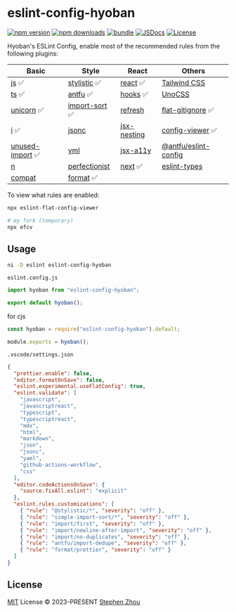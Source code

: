 # eslint-config-hyoban

[![npm version][npm-version-src]][npm-version-href]
[![npm downloads][npm-downloads-src]][npm-downloads-href]
[![bundle][bundle-src]][bundle-href]
[![JSDocs][jsdocs-src]][jsdocs-href]
[![License][license-src]][license-href]

Hyoban's ESLint Config, enable most of the recommended rules from the following plugins:

| Basic              | Style            | React         | Others                 |
| ------------------ | ---------------- | ------------- | ---------------------- |
| [js] ✅            | [stylistic] ✅   | [react] ✅    | [Tailwind CSS]         |
| [ts] ✅            | [antfu] ✅       | [hooks] ✅    | [UnoCSS]               |
| [unicorn] ✅       | [import-sort] ✅ | [refresh]     | [flat-gitignore] ✅    |
| [i] ✅             | [jsonc]          | [jsx-nesting] | [config-viewer] ✅     |
| [unused-import] ✅ | [yml]            | [jsx-a11y]    | [@antfu/eslint-config] |
| [n]                | [perfectionist]  | [next] ✅     | [eslint-types]         |
| [compat]           | [format] ✅      |               |                        |

To view what rules are enabled:

```sh
npx eslint-flat-config-viewer

# my fork (temporary)
npx efcv
```

## Usage

```sh
ni -D eslint eslint-config-hyoban
```

`eslint.config.js`

```js
import hyoban from "eslint-config-hyoban";

export default hyoban();
```

for cjs

```js
const hyoban = require("eslint-config-hyoban").default;

module.exports = hyoban();
```

`.vscode/settings.json`

```json
{
  "prettier.enable": false,
  "editor.formatOnSave": false,
  "eslint.experimental.useFlatConfig": true,
  "eslint.validate": [
    "javascript",
    "javascriptreact",
    "typescript",
    "typescriptreact",
    "mdx",
    "html",
    "markdown",
    "json",
    "jsonc",
    "yaml",
    "github-actions-workflow",
    "css"
  ],
  "editor.codeActionsOnSave": {
    "source.fixAll.eslint": "explicit"
  },
  "eslint.rules.customizations": [
    { "rule": "@stylistic/*", "severity": "off" },
    { "rule": "simple-import-sort/*", "severity": "off" },
    { "rule": "import/first", "severity": "off" },
    { "rule": "import/newline-after-import", "severity": "off" },
    { "rule": "import/no-duplicates", "severity": "off" },
    { "rule": "antfu/import-dedupe", "severity": "off" },
    { "rule": "format/prettier", "severity": "off" }
  ]
}
```

## License

[MIT](./LICENSE) License © 2023-PRESENT [Stephen Zhou](https://github.com/hyoban)

[npm-version-src]: https://img.shields.io/npm/v/eslint-config-hyoban?style=flat&colorA=080f12&colorB=1fa669
[npm-version-href]: https://npmjs.com/package/eslint-config-hyoban
[npm-downloads-src]: https://img.shields.io/npm/dm/eslint-config-hyoban?style=flat&colorA=080f12&colorB=1fa669
[npm-downloads-href]: https://npmjs.com/package/eslint-config-hyoban
[bundle-src]: https://img.shields.io/bundlephobia/minzip/eslint-config-hyoban?style=flat&colorA=080f12&colorB=1fa669&label=minzip
[bundle-href]: https://bundlephobia.com/result?p=eslint-config-hyoban
[license-src]: https://img.shields.io/github/license/hyoban/eslint-config-hyoban.svg?style=flat&colorA=080f12&colorB=1fa669
[license-href]: https://github.com/hyoban/eslint-config-hyoban/blob/main/LICENSE
[jsdocs-src]: https://img.shields.io/badge/jsdocs-reference-080f12?style=flat&colorA=080f12&colorB=1fa669
[jsdocs-href]: https://www.jsdocs.io/package/eslint-config-hyoban
[js]: https://www.npmjs.com/package/@eslint/js
[ts]: https://typescript-eslint.io
[unicorn]: https://github.com/sindresorhus/eslint-plugin-unicorn
[i]: https://github.com/un-es/eslint-plugin-i
[n]: https://github.com/eslint-community/eslint-plugin-n
[compat]: https://github.com/amilajack/eslint-plugin-compat
[stylistic]: https://eslint.style
[antfu]: https://github.com/antfu/eslint-plugin-antfu
[import-sort]: https://github.com/lydell/eslint-plugin-simple-import-sort
[jsonc]: https://github.com/ota-meshi/eslint-plugin-jsonc
[yml]: https://github.com/ota-meshi/eslint-plugin-yml
[perfectionist]: https://github.com/azat-io/eslint-plugin-perfectionist
[react]: https://eslint-react.xyz
[hooks]: https://github.com/facebook/react/tree/main/packages/eslint-plugin-react-hooks
[next]: https://nextjs.org/docs/app/building-your-application/configuring/eslint#eslint-plugin
[refresh]: https://github.com/ArnaudBarre/eslint-plugin-react-refresh
[jsx-nesting]: https://github.com/MananTank/eslint-plugin-validate-jsx-nesting
[jsx-a11y]: https://github.com/jsx-eslint/eslint-plugin-jsx-a11y
[Tailwind CSS]: https://github.com/francoismassart/eslint-plugin-tailwindcss
[UnoCSS]: https://unocss.dev/integrations/eslint
[flat-gitignore]: https://github.com/antfu/eslint-config-flat-gitignore
[config-viewer]: https://github.com/antfu/eslint-flat-config-viewer
[@antfu/eslint-config]: https://github.com/antfu/eslint-config
[eslint-types]: https://github.com/eslint-types
[format]: https://github.com/antfu/eslint-plugin-format
[unused-import]: https://github.com/sweepline/eslint-plugin-unused-imports
